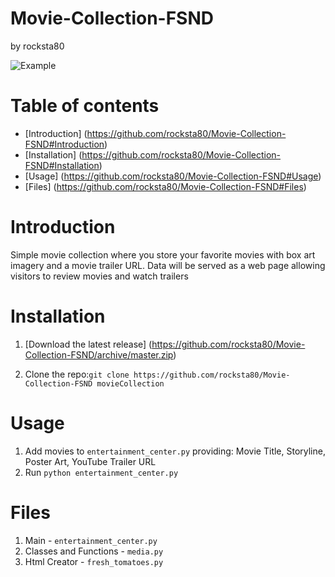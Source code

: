 # Movie-Collection-FSND

by rocksta80

![Example](https://github.com/rocksta80/Movie-Collection-FSND/blob/master/example.png)


# Table of contents
- [Introduction] (https://github.com/rocksta80/Movie-Collection-FSND#Introduction)
- [Installation] (https://github.com/rocksta80/Movie-Collection-FSND#Installation)
- [Usage] (https://github.com/rocksta80/Movie-Collection-FSND#Usage)
- [Files] (https://github.com/rocksta80/Movie-Collection-FSND#Files)

# Introduction
Simple movie collection where you store your favorite movies with box art imagery and a movie trailer URL.
Data will be served as a web page allowing visitors to review movies and watch trailers

# Installation
1. [Download the latest release] (https://github.com/rocksta80/Movie-Collection-FSND/archive/master.zip)

2. Clone the repo:```git clone https://github.com/rocksta80/Movie-Collection-FSND movieCollection```

# Usage
1. Add movies to ```entertainment_center.py``` providing: Movie Title, Storyline, Poster Art, YouTube Trailer URL
2. Run ```python entertainment_center.py```


# Files
1. Main - ```entertainment_center.py```
2. Classes and Functions - ```media.py```
3. Html Creator - ```fresh_tomatoes.py```
